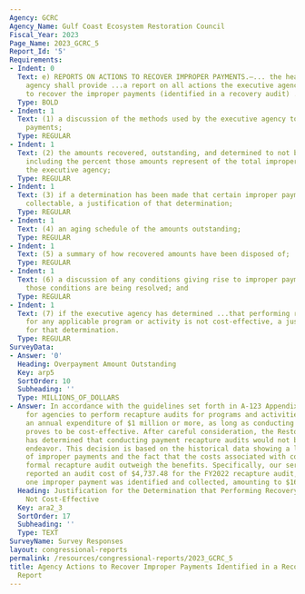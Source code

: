 ```yaml
---
Agency: GCRC
Agency_Name: Gulf Coast Ecosystem Restoration Council
Fiscal_Year: 2023
Page_Name: 2023_GCRC_5
Report_Id: '5'
Requirements:
- Indent: 0
  Text: e) REPORTS ON ACTIONS TO RECOVER IMPROPER PAYMENTS.—... the head of the executive
    agency shall provide ...a report on all actions the executive agency is taking
    to recover the improper payments (identified in a recovery audit) ..including—
  Type: BOLD
- Indent: 1
  Text: (1) a discussion of the methods used by the executive agency to recover improper
    payments;
  Type: REGULAR
- Indent: 1
  Text: (2) the amounts recovered, outstanding, and determined to not be collectable,
    including the percent those amounts represent of the total improper payments of
    the executive agency;
  Type: REGULAR
- Indent: 1
  Text: (3) if a determination has been made that certain improper payments are not
    collectable, a justification of that determination;
  Type: REGULAR
- Indent: 1
  Text: (4) an aging schedule of the amounts outstanding;
  Type: REGULAR
- Indent: 1
  Text: (5) a summary of how recovered amounts have been disposed of;
  Type: REGULAR
- Indent: 1
  Text: (6) a discussion of any conditions giving rise to improper payments and how
    those conditions are being resolved; and
  Type: REGULAR
- Indent: 1
  Text: (7) if the executive agency has determined ...that performing recovery audits
    for any applicable program or activity is not cost-effective, a justification
    for that determination.
  Type: REGULAR
SurveyData:
- Answer: '0'
  Heading: Overpayment Amount Outstanding
  Key: arp5
  SortOrder: 10
  Subheading: ''
  Type: MILLIONS_OF_DOLLARS
- Answer: In accordance with the guidelines set forth in A-123 Appendix C, it is required
    for agencies to perform recapture audits for programs and activities that have
    an annual expenditure of $1 million or more, as long as conducting such audits
    proves to be cost-effective. After careful consideration, the Restore Council
    has determined that conducting payment recapture audits would not be a cost-effective
    endeavor. This decision is based on the historical data showing a low occurrence
    of improper payments and the fact that the costs associated with conducting a
    formal recapture audit outweigh the benefits. Specifically, our service provider
    reported an audit cost of $4,737.48 for the FY2022 recapture audit, while only
    one improper payment was identified and collected, amounting to $16.88.
  Heading: Justification for the Determination that Performing Recovery Audits are
    Not Cost-Effective
  Key: ara2_3
  SortOrder: 17
  Subheading: ''
  Type: TEXT
SurveyName: Survey Responses
layout: congressional-reports
permalink: /resources/congressional-reports/2023_GCRC_5
title: Agency Actions to Recover Improper Payments Identified in a Recovery Audit
  Report
---
```


